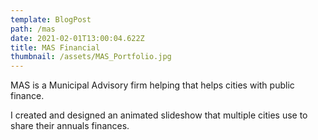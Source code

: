 ```yaml
---
template: BlogPost
path: /mas
date: 2021-02-01T13:00:04.622Z
title: MAS Financial
thumbnail: /assets/MAS_Portfolio.jpg
---
```

MAS is a Municipal Advisory firm helping that helps cities with public finance.

I created and designed an animated slideshow that multiple cities use to share their annuals finances.



